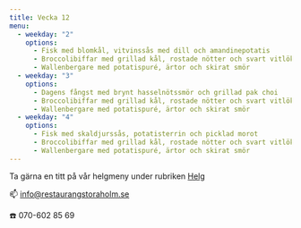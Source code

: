 ```yaml
---
title: Vecka 12
menu:
  - weekday: "2"
    options:
      - Fisk med blomkål, vitvinssås med dill och amandinepotatis
      - Broccolibiffar med grillad kål, rostade nötter och svart vitlökskräm
      - Wallenbergare med potatispuré, ärtor och skirat smör
  - weekday: "3"
    options:
      - Dagens fångst med brynt hasselnötssmör och grillad pak choi
      - Broccolibiffar med grillad kål, rostade nötter och svart vitlökskräm
      - Wallenbergare med potatispuré, ärtor och skirat smör
  - weekday: "4"
    options:
      - Fisk med skaldjurssås, potatisterrin och picklad morot
      - Broccolibiffar med grillad kål, rostade nötter och svart vitlökskräm
      - Wallenbergare med potatispuré, ärtor och skirat smör
---
```

[](http://www.bjorlandagard.se)[](http://www.bjorlandagard.se)Ta gärna en titt på vår helgmeny under rubriken [Helg](https://www.restaurangstoraholm.se/helg/?i=2)

📫 info@restaurangstoraholm.se

☎️ 070-602 85 69